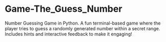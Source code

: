 # Game-The_Guess_Number
Number Guessing Game in Python. A fun terminal-based game where the player tries to guess a randomly generated number within a secret range. Includes hints and interactive feedback to make it engaging!

